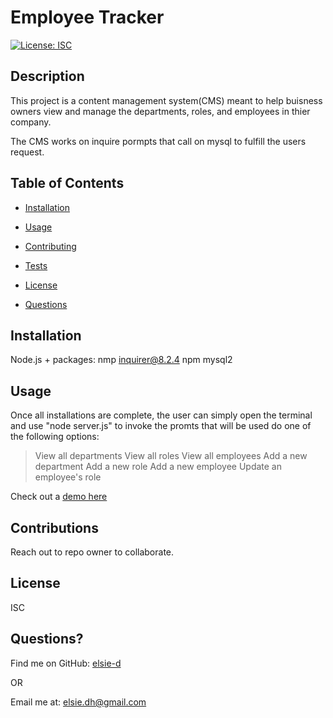 
# Employee Tracker
[![License: ISC](https://img.shields.io/badge/License-ISC-blue.svg)](https://opensource.org/licenses/ISC)


    
## Description
This project is a content management system(CMS) meant to help buisness owners view and manage the departments, roles, and employees in thier company.

The CMS works on inquire pormpts that call on mysql to fulfill the users request.
            
## Table of Contents
            
- [Installation](#installation)
- [Usage](#usage)
- [Contributing](#contributions)
- [Tests](#tests)

- [License](#license)
        
- [Questions](#questions)
            
## Installation
Node.js + packages: 
nmp inquirer@8.2.4
npm mysql2
            
            
## Usage
Once all installations are complete, the user can simply open the terminal and use "node server.js" to invoke the promts that will be  used do one of the following options:
> View all departments 
  View all roles 
  View all employees 
  Add a new department 
  Add a new role 
  Add a new employee 
  Update an employee's role 

Check out a [demo here](https://drive.google.com/file/d/1vS9cZl3lDpz4w8shDGo6NqdAm4geePpV/view)
            
## Contributions
Reach out to repo owner to collaborate.
            

            
## License
ISC
            
            
## Questions?
Find me on GitHub: <a href="https://github.com/elsie-d" target="_blank">elsie-d</a>
            
OR
            
Email me at: <a href="mailto:elsie.dh@gmail.com" target="_blank">elsie.dh@gmail.com</a>
  